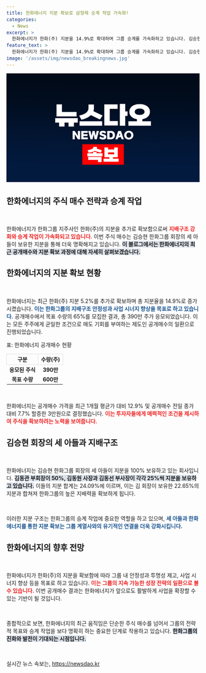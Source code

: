 ```yaml
---
title: 한화에너지 지분 확보로 삼형제 승계 작업 가속화!
categories:
  - News
excerpt: >
  한화에너지가 한화(주) 지분을 14.9%로 확대하며 그룹 승계를 가속화하고 있습니다. 김승현 회장의 세 아들은 24.09%를 보유, 안정적인 지배구조 강화가 시사되고 있습니다. 전체 지분율은 46.74%에 달하는데, 이들의 행보가 주목받고 있습니다.
feature_text: >
  한화에너지가 한화(주) 지분을 14.9%로 확대하며 그룹 승계를 가속화하고 있습니다. 김승현 회장의 세 아들은 24.09%를 보유, 안정적인 지배구조 강화가 시사되고 있습니다. 전체 지분율은 46.74%에 달하는데, 이들의 행보가 주목받고 있습니다.
image: '/assets/img/newsdao_breakingnews.jpg'
---
```


<p><img src="/assets/img/newsdao_breakingnews.jpg" alt="flaretime 속보" /></p>

<h2 data-ke-size="size26">한화에너지의 주식 매수 전략과 승계 작업</h2>

<p data-ke-size="size16">&nbsp;</p>

<p>한화에너지가 한화그룹 지주사인 한화(주)의 지분을 추가로 확보함으로써 <b><span style="color: #ee2323;">지배구조 강화와 승계 작업이 가속화되고 있습니다.</span></b> 이번 주식 매수는 김승현 한화그룹 회장의 세 아들이 보유한 지분을 통해 더욱 명확해지고 있습니다. <b><span style="background-color: #21538527;">이 블로그에서는 한화에너지의 최근 공개매수와 지분 확보 과정에 대해 자세히 살펴보겠습니다.</span></b> </p>

<h2 data-ke-size="size26">한화에너지의 지분 확보 현황</h2>

<p data-ke-size="size16">&nbsp;</p>

<p>한화에너지는 최근 한화(주) 지분 5.2%를 추가로 확보하며 총 지분율을 14.9%로 증가시켰습니다. <b><span style="color: #1a5490;">이는 한화그룹의 지배구조 안정성과 사업 시너지 향상을 목표로 하고 있습니다.</span></b>  공개매수에서 목표 수량의 65%를 모집한 결과, 총 390만 주가 응모되었습니다. 이는 모든 주주에게 균일한 조건으로 매도 기회를 부여하는 제도인 공개매수의 일환으로 진행되었습니다. </p>

<p>표: 한화에너지 공개매수 현황</p>

<table style="width: 100%; border-collapse: collapse;">
    <tr>
        <th style="border: 1px solid #ddd; text-align: center;">구분</th>
        <th style="border: 1px solid #ddd; text-align: center;">수량(주)</th>
    </tr>
    <tr>
        <td style="text-align: center; height: 17px;"><b>응모된 주식</b></td>
        <td style="text-align: center; height: 17px;"><b>390만</b></td>
    </tr>
    <tr>
        <td style="text-align: center; height: 17px;"><b>목표 수량</b></td>
        <td style="text-align: center; height: 17px;"><b>600만</b></td>
    </tr>
</table>

<p data-ke-size="size16">&nbsp;</p>

<p>한화에너지는 공개매수 가격을 최근 1개월 평균가 대비 12.9% 및 공개매수 전일 종가 대비 7.7% 할증한 3만원으로 결정했습니다. <b><span style="color: #ee2323;">이는 투자자들에게 매력적인 조건을 제시하여 주식을 확보하려는 노력을 보여줍니다.</span></b> </p>

<h2 data-ke-size="size26">김승현 회장의 세 아들과 지배구조</h2>

<p data-ke-size="size16">&nbsp;</p>

<p>한화에너지는 김승현 한화그룹 회장의 세 아들이 지분을 100% 보유하고 있는 회사입니다. <b><span style="background-color: #21538527;">김동관 부회장이 50%, 김동원 사장과 김동선 부사장이 각각 25%씩 지분을 보유하고 있습니다.</span></b> 이들의 지분 합계는 24.09%에 이르며, 이는 김 회장이 보유한 22.65%의 지분과 합쳐져 한화그룹의 높은 지배력을 확보하게 됩니다. </p>

<p data-ke-size="size16">&nbsp;</p>

<p>이러한 지분 구조는 한화그룹의 승계 작업에 중요한 역할을 하고 있으며, <b><span style="color: #1a5490;">세 아들과 한화에너지를 통한 지분 확보는 그룹 계열사와의 유기적인 연결을 더욱 강화시킵니다.</span></b></p>

<h2 data-ke-size="size26">한화에너지의 향후 전망</h2>

<p data-ke-size="size16">&nbsp;</p>

<p>한화에너지가 한화(주)의 지분을 확보함에 따라 그룹 내 안정성과 투명성 제고, 사업 시너지 향상 등을 목표로 하고 있습니다. <b><span style="color: #ee2323;">이는 그룹의 지속 가능한 성장 전략의 일환으로 볼 수 있습니다.</span></b> 이번 공개매수 결과는 한화에너지가 앞으로도 활발하게 사업을 확장할 수 있는 기반이 될 것입니다. </p>

<p data-ke-size="size16">&nbsp;</p>

<p>종합적으로 보면, 한화에너지의 최근 움직임은 단순한 주식 매수를 넘어서 그룹의 전략적 목표와 승계 작업을 보다 명확히 하는 중요한 단계로 작용하고 있습니다. <b><span style="background-color: #21538527;">한화그룹의 진화와 발전이 기대되는 시점입니다.</span></b> </p>

<p data-ke-size="size16">&nbsp;</p>
실시간 뉴스 속보는, <a href="https://newsdao.kr" rel="dofollow">https://newsdao.kr</a>


